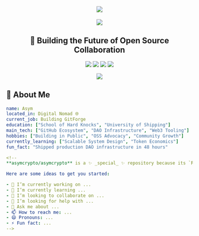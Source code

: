 <h1 align="center">
  <img src="https://readme-typing-svg.herokuapp.com/?font=Righteous&size=35&center=true&vCenter=true&width=500&height=70&duration=4000&lines=Hi+There!+👋;+I'm+Asym!;" />
</h1>

<div align="center">
  <img src="https://user-images.githubusercontent.com/73097560/115834477-dbab4500-a447-11eb-908a-139a6edaec5c.gif"/>
</div>

<h2 align="center">🚀 Building the Future of Open Source Collaboration</h2>

<p align="center">
  <img src="https://img.shields.io/badge/Founder-GitForge-blue?style=for-the-badge&logo=github" />
  <img src="https://img.shields.io/badge/Open_Source-Advocate-green?style=for-the-badge&logo=opensourceinitiative" />
  <img src="https://img.shields.io/badge/Web3-Builder-purple?style=for-the-badge&logo=web3.js" />
  <img src="https://img.shields.io/badge/DAO-Architect-red?style=for-the-badge&logo=ethereum" />
</p>

<div align="center">
  <img src="https://user-images.githubusercontent.com/73097560/115834477-dbab4500-a447-11eb-908a-139a6edaec5c.gif"/>
</div>

## 🌟 **About Me**

```yaml
name: Asym
located_in: Digital Nomad 🌐
current_job: Building GitForge
education: ["School of Hard Knocks", "University of Shipping"]
main_tech: ["GitHub Ecosystem", "DAO Infrastructure", "Web3 Tooling"]
hobbies: ["Building in Public", "OSS Advocacy", "Community Growth"]
currently_learning: ["Scalable System Design", "Token Economics"]
fun_fact: "Shipped production DAO infrastructure in 48 hours"

<!--
**asymcrypto/asymcrypto** is a ✨ _special_ ✨ repository because its `README.md` (this file) appears on your GitHub profile.

Here are some ideas to get you started:

- 🔭 I’m currently working on ...
- 🌱 I’m currently learning ...
- 👯 I’m looking to collaborate on ...
- 🤔 I’m looking for help with ...
- 💬 Ask me about ...
- 📫 How to reach me: ...
- 😄 Pronouns: ...
- ⚡ Fun fact: ...
-->
